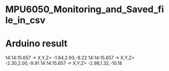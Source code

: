 # MPU6050_Monitoring_and_Saved_file_in_csv

# Arduino result 
14:14:15.657 ->  X,Y,Z= -1.84,2.93,-9.22
14:14:15.657 ->  X,Y,Z= -2.30,2.00,-9.91
14:14:15.657 ->  X,Y,Z= -2.98,1.32,-10.18

